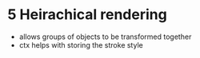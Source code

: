 # 5 Heirachical rendering

* allows groups of objects to be transformed together
* ctx helps with storing the stroke style
